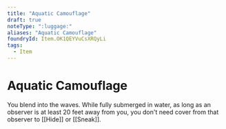 ```yaml
---
title: "Aquatic Camouflage"
draft: true
noteType: ":luggage:"
aliases: "Aquatic Camouflage"
foundryId: Item.OK1QEYVuCsXRQyLi
tags:
  - Item
---
```


# Aquatic Camouflage

You blend into the waves. While fully submerged in water, as long as an observer is at least 20 feet away from you, you don't need cover from that observer to [[Hide]] or [[Sneak]].
